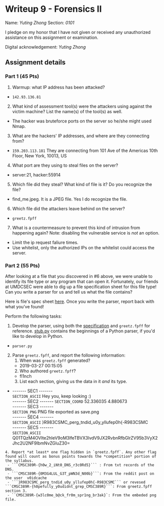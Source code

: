# Writeup 9 - Forensics II

Name: *Yuting Zhong*
Section: *0101*

I pledge on my honor that I have not given or received any unauthorized assistance on this assignment or examination.

Digital acknowledgement: *Yuting Zhong*


## Assignment details

### Part 1 (45 Pts)
1. Warmup: what IP address has been attacked?
  -  ```142.93.136.81``` 
2. What kind of assessment tool(s) were the attackers using against the victim machine? List the name(s) of the tool(s) as well.
  - The hacker was bruteforce ports on the server so he/she might used Nmap.
3. What are the hackers' IP addresses, and where are they connecting from?
 - ```159.203.113.181```  They are connecting from 101 Ave of the Americas 10th Floor, New York, 10013, US
4. What port are they using to steal files on the server?
 - server:21, hacker:55914
5. Which file did they steal? What kind of file is it? Do you recognize the file?
 - find_me.jpeg. It is a JPEG file. Yes I do recognize the file.
6. Which file did the attackers leave behind on the server?
 - `greetz.fpff`
7. What is a countermeasure to prevent this kind of intrusion from happening again? Note: disabling the vulnerable service is *not* an option.
 - Limit the ip request faliure times.
 - Use whitelist, only the authorized IPs on the whitelist could access the server.

### Part 2 (55 Pts)

After looking at a file that you discovered in #6 above, we were unable to identify its file type or any program that can open it. Fortunately, our friends at UMDCSEC were able to dig up a file specification sheet for this file type! Can you write a parser for us and tell us what the file contains?

Here is file's spec sheet [here](fpff-spec.md). Once you write the parser, report back with what you've found!

Perform the following tasks:

1. Develop the parser, using both the
[specification](fpff-spec.md) and
`greetz.fpff` for reference. [stub.py](stub.py) contains the beginnings of a Python parser, if
you'd like to develop in Python.
 - `parser.py`
2. Parse `greetz.fpff`, and report the following information:
    1. When was `greetz.fpff` generated?
     - 2019-03-27 00:15:05
    2. Who authored `greetz.fpff`?
     - fl1nch
    3. List each section, giving us the data in it *and* its type.  
  -  -------  SEC1  -------  
  	`SECTION_ASCII` 
  	Hey you, keep looking :)  
    -------  SEC2  -------
    `SECTION_COORD`
    52.336035 4.880673  
	-------  SEC3  -------  
	`SECTION_PNG`
	PNG file exported as save.png  
	-------  SEC4  -------  
	`SECTION_ASCII`
	}R983CSMC_perg_tndid_u0y_yllufep0h{-R983CSMC  
	-------  SEC5  -------  
	`SECTION_ASCII`
	Q01TQzM4OVIte2hleV9oM3lfeTBVX3lvdV9JX2RvbnRfbGlrZV95b3VyX2Jhc2U2NF9lbmNvZGluZ30=  

    4. Report *at least* one flag hidden in `greetz.fpff`. Any other flag found will count as bonus points towards the *competition* portion of the syllabus.  
     - ```CMSC389R-{h0w_2_iNt0_DNS_r3c0Rd5}``` : From txt records of the DNS. 
     - ```CMSC389R-{0M3G4LUL_G3T_pWN3d_N00b}```: From the reddit post on the user  v0idcache  
     - ```}R983CSMC_perg_tndid_u0y_yllufep0h{-R983CSMC``` or revesed ```CMSC389R-{h0pefully_y0udidnt_grep_CMSC389R}```: From greetz.fpff section 3.  
     - ``CMSC389R-{w3lc0me_b@ck_fr0m_spr1ng_br3ak}`: From the embeded png file.



